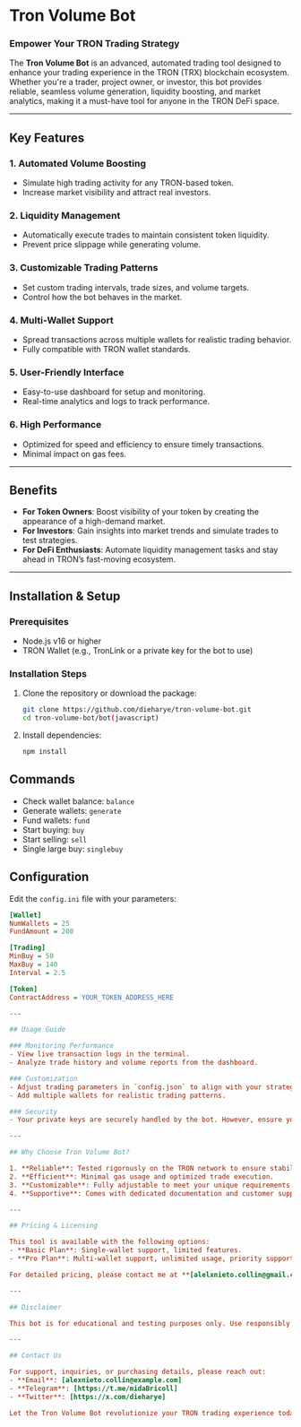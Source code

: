 # Tron Volume Bot

### Empower Your TRON Trading Strategy

The **Tron Volume Bot** is an advanced, automated trading tool designed to enhance your trading experience in the TRON (TRX) blockchain ecosystem. Whether you're a trader, project owner, or investor, this bot provides reliable, seamless volume generation, liquidity boosting, and market analytics, making it a must-have tool for anyone in the TRON DeFi space.

---

## Key Features

### 1. **Automated Volume Boosting**
   - Simulate high trading activity for any TRON-based token.
   - Increase market visibility and attract real investors.

### 2. **Liquidity Management**
   - Automatically execute trades to maintain consistent token liquidity.
   - Prevent price slippage while generating volume.

### 3. **Customizable Trading Patterns**
   - Set custom trading intervals, trade sizes, and volume targets.
   - Control how the bot behaves in the market.

### 4. **Multi-Wallet Support**
   - Spread transactions across multiple wallets for realistic trading behavior.
   - Fully compatible with TRON wallet standards.

### 5. **User-Friendly Interface**
   - Easy-to-use dashboard for setup and monitoring.
   - Real-time analytics and logs to track performance.

### 6. **High Performance**
   - Optimized for speed and efficiency to ensure timely transactions.
   - Minimal impact on gas fees.

---

## Benefits

- **For Token Owners**: Boost visibility of your token by creating the appearance of a high-demand market.
- **For Investors**: Gain insights into market trends and simulate trades to test strategies.
- **For DeFi Enthusiasts**: Automate liquidity management tasks and stay ahead in TRON’s fast-moving ecosystem.

---

## Installation & Setup

### Prerequisites
- Node.js v16 or higher
- TRON Wallet (e.g., TronLink or a private key for the bot to use)

### Installation Steps
1. Clone the repository or download the package:
   ```bash
   git clone https://github.com/dieharye/tron-volume-bot.git
   cd tron-volume-bot/bot(javascript)
   ```
2. Install dependencies:
   ```bash
   npm install
   ```

## Commands

- Check wallet balance: `balance`
- Generate wallets: `generate`
- Fund wallets: `fund`
- Start buying: `buy`
- Start selling: `sell`
- Single large buy: `singlebuy`

## Configuration

Edit the `config.ini` file with your parameters:

```ini
[Wallet]
NumWallets = 25
FundAmount = 200

[Trading]
MinBuy = 50
MaxBuy = 140
Interval = 2.5

[Token]
ContractAddress = YOUR_TOKEN_ADDRESS_HERE

---

## Usage Guide

### Monitoring Performance
- View live transaction logs in the terminal.
- Analyze trade history and volume reports from the dashboard.

### Customization
- Adjust trading parameters in `config.json` to align with your strategy.
- Add multiple wallets for realistic trading patterns.

### Security
- Your private keys are securely handled by the bot. However, ensure you use a dedicated wallet to avoid risk exposure.

---

## Why Choose Tron Volume Bot?

1. **Reliable**: Tested rigorously on the TRON network to ensure stability.
2. **Efficient**: Minimal gas usage and optimized trade execution.
3. **Customizable**: Fully adjustable to meet your unique requirements.
4. **Supportive**: Comes with dedicated documentation and customer support.

---

## Pricing & Licensing

This tool is available with the following options:
- **Basic Plan**: Single-wallet support, limited features.
- **Pro Plan**: Multi-wallet support, unlimited usage, priority support.

For detailed pricing, please contact me at **[alelxnieto.collin@gmail.com]**.

---

## Disclaimer

This bot is for educational and testing purposes only. Use responsibly and in compliance with local regulations. The developers are not liable for any financial losses or misuse of this tool.

---

## Contact Us

For support, inquiries, or purchasing details, please reach out:
- **Email**: [alexnieto.collin@example.com]
- **Telegram**: [https://t.me/midaBricoll]
- **Twitter**: [https://x.com/dieharye]

Let the Tron Volume Bot revolutionize your TRON trading experience today!


